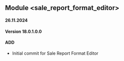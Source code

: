 ## Module <sale_report_format_editor>

#### 26.11.2024
#### Version 18.0.1.0.0
#### ADD
- Initial commit for Sale Report Format Editor
